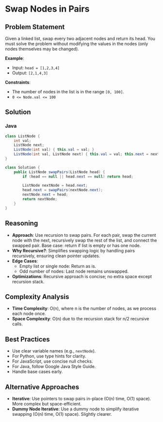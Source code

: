 # Swap Nodes in Pairs

## Problem Statement
Given a linked list, swap every two adjacent nodes and return its head. You must solve the problem without modifying the values in the nodes (only nodes themselves may be changed).

**Example**:
- Input: `head = [1,2,3,4]`
- Output: `[2,1,4,3]`

**Constraints**:
- The number of nodes in the list is in the range `[0, 100]`.
- `0 <= Node.val <= 100`

## Solution

### Java
```java
class ListNode {
    int val;
    ListNode next;
    ListNode(int val) { this.val = val; }
    ListNode(int val, ListNode next) { this.val = val; this.next = next; }
}

class Solution {
    public ListNode swapPairs(ListNode head) {
        if (head == null || head.next == null) return head;
        
        ListNode nextNode = head.next;
        head.next = swapPairs(nextNode.next);
        nextNode.next = head;
        return nextNode;
    }
}
```

## Reasoning
- **Approach**: Use recursion to swap pairs. For each pair, swap the current node with the next, recursively swap the rest of the list, and connect the swapped pair. Base case: return if list is empty or has one node.
- **Why Recursive?**: Simplifies swapping logic by handling pairs recursively, ensuring clean pointer updates.
- **Edge Cases**:
  - Empty list or single node: Return as is.
  - Odd number of nodes: Last node remains unswapped.
- **Optimizations**: Recursive approach is concise; no extra space except recursion stack.

## Complexity Analysis
- **Time Complexity**: O(n), where n is the number of nodes, as we process each node once.
- **Space Complexity**: O(n) due to the recursion stack for n/2 recursive calls.

## Best Practices
- Use clear variable names (e.g., `nextNode`).
- For Python, use type hints for clarity.
- For JavaScript, use concise null checks.
- For Java, follow Google Java Style Guide.
- Handle base cases early.

## Alternative Approaches
- **Iterative**: Use pointers to swap pairs in-place (O(n) time, O(1) space). More complex but space-efficient.
- **Dummy Node Iterative**: Use a dummy node to simplify iterative swapping (O(n) time, O(1) space). Slightly clearer.